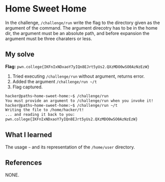 
# Home Sweet Home
In the challenge, `/challenge/run` write the flag to the directory given as the argument of the command. The argument direcotry has to be in the home dir, the argument must be an absolute path, and before expansion the argument must be three charaters or less.

## My solve
**Flag:** `pwn.college{IKFnIxNDxaoY7yIQn8EJrt5yUs2.QXzMDO0wSO0AzNzEzW}`

1. Tried executing `/challenge/run` without argument, returns error.
2.  Added the argument `/challenge/run ~/t`
3. Flag captured.

```bash
hacker@paths~home-sweet-home:~$ /challenge/run
You must provide an argument to /challenge/run when you invoke it!
hacker@paths~home-sweet-home:~$ /challenge/run ~/t
Writing the file to /home/hacker/t!
... and reading it back to you:
pwn.college{IKFnIxNDxaoY7yIQn8EJrt5yUs2.QXzMDO0wSO0AzNzEzW}
```

## What I learned
The usage `~` and its representation of the `/home/user` directory.

## References 
NONE.

